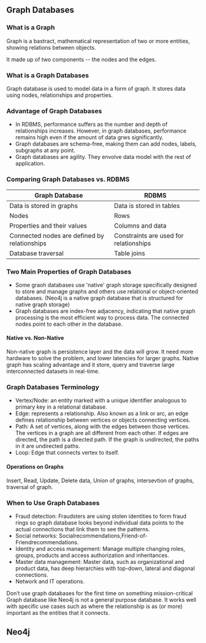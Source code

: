 ## Graph Databases

### What is a Graph
Graph is a bastract, mathematical representation of two or more entities, showing relations between objects.

It made up of two components -- the nodes and the edges.

### What is a Graph Databases
Graph database is used to model data in a form of graph. It stores data using nodes, relationships and properties.

### Advantage of Graph Databases
- In RDBMS, performance suffers as the number and depth of relationships increases. 
However, in graph databases, performance remains high even if the amount of data grws significantly.
- Graph databases are schema-free, making them can add nodes, labels, subgraphs at any point.
- Graph databases are agility. They envolve data model with the rest of application.

### Comparing Graph Databases vs. RDBMS
|Graph Database|RDBMS|
|--------------|-----|
|Data is stored in graphs|Data is stored in tables|
|Nodes|Rows|
|Properties and their values|Columns and data|
|Connected nodes are defined by relationships|Constraints are used for relationships|
|Database traversal|Table joins|

### Two Main Properties of Graph Databases
- Some graoh databases use 'native' graph storage specifically designed to store and manage graphs and others use relational or object-oriented databases. (Neo4j is a native graph database that is structured for native graph storage)
- Graph databases are index-free adjacency, indicating that native graph processing is the most efficient way to process data. The connected nodes point to each other in the database.

#### Native vs. Non-Native
Non-native graph is persistence layer and the data will grow. It need more hardware to solve the problem, and lower latencies for larger graphs. Native graph has scaling advantage and it store, query and traverse large interconnected datasets in real-time.

### Graph Databases Terminology
- Vertex/Node: an entity marked with a unique identifier analogous to primary key in a relational database.
- Edge: represents a relationship. Also known as a link or arc, an edge defines relationship between vertices or objects connecting vertices.
- Path: A set of vertices, along with the edges between those vertices. The vertices in a graph are all different from each other. If edges are directed, the path is a directed path. If the graph is undirected, the paths in it are undirected paths.
- Loop: Edge that connects vertex to itself.

#### Operations on Graphs
Insert, Read, Update, Delete data, Union of graphs, intersevtion of graphs, traversal of graph.

### When to Use Graph Databases
- Fraud detection: Fraudsters are using stolen identities to form fraud rings so graph database looks beyond individual data points to the actual connections that link them to see the patterns.
- Social networks: Socialrecommendations,Friend-of-Friendrecommendations.
- Identity and access management: Manage multiple changing roles, groups, products and access authorization and inheritances.
- Master data management: Master data, such as organizational and product data, has deep hierarchies with top-down, lateral and diagonal connections.
- Network and IT operations.

Don’t use graph databases for the first time on something mission-critical
Graph database like Neo4j is not a general purpose database. It works well with specific use cases such as where the relationship is as (or more) important as the entities that it connects.

## Neo4j


